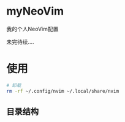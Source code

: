 # myNeoVim

我的个人NeoVim配置

未完待续....

# 使用

```bash
# 卸载
rm -rf ~/.config/nvim ~/.local/share/nvim
```

## 目录结构
